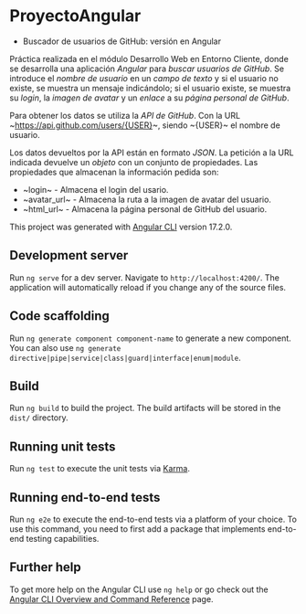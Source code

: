 # ProyectoAngular

* Buscador de usuarios de GitHub: versión en Angular

Práctica realizada en el módulo Desarrollo Web en Entorno Cliente, donde se desarrolla una aplicación *Angular* para *buscar usuarios de GitHub*. Se introduce el *nombre de usuario* en un *campo de texto* y si el usuario no existe, se muestra un mensaje indicándolo; si el usuario existe, se muestra su *login*, la *imagen de avatar* y un *enlace* a su *página personal de GitHub*.

Para obtener los datos se utiliza la *API de GitHub*. Con la URL ~https://api.github.com/users/{USER}~, siendo ~{USER}~ el nombre de usuario.

Los datos devueltos por la API están en formato *JSON*. La petición a la URL indicada devuelve un *objeto* con un conjunto de propiedades. Las propiedades que almacenan la información pedida son:
- ~login~ - Almacena el login del usario.
- ~avatar_url~ - Almacena la ruta a la imagen de avatar del usuario.
- ~html_url~ - Almacena la página personal de GitHub del usuario.



This project was generated with [Angular CLI](https://github.com/angular/angular-cli) version 17.2.0.

## Development server

Run `ng serve` for a dev server. Navigate to `http://localhost:4200/`. The application will automatically reload if you change any of the source files.

## Code scaffolding

Run `ng generate component component-name` to generate a new component. You can also use `ng generate directive|pipe|service|class|guard|interface|enum|module`.

## Build

Run `ng build` to build the project. The build artifacts will be stored in the `dist/` directory.

## Running unit tests

Run `ng test` to execute the unit tests via [Karma](https://karma-runner.github.io).

## Running end-to-end tests

Run `ng e2e` to execute the end-to-end tests via a platform of your choice. To use this command, you need to first add a package that implements end-to-end testing capabilities.

## Further help

To get more help on the Angular CLI use `ng help` or go check out the [Angular CLI Overview and Command Reference](https://angular.io/cli) page.
